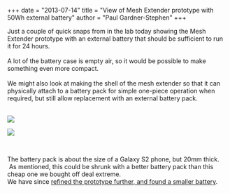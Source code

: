 +++
date = "2013-07-14"
title = "View of Mesh Extender prototype with 50Wh external battery"
author = "Paul Gardner-Stephen"
+++

<div class="post-body entry-content" id="post-body-6475668518225731413" itemprop="description articleBody">
Just a couple of quick snaps from in the lab today showing the Mesh Extender prototype with an external battery that should be sufficient to run it for 24 hours.<br/>
<br/>
A lot of the battery case is empty air, so it would be possible to make something even more compact.<br/>
<br/>
We might also look at making the shell of the mesh extender so that it can physically attach to a battery pack for simple one-piece operation when required, but still allow replacement with an external battery pack.<br/>
<br/>

<a href="http://4.bp.blogspot.com/-4hvaDQopXTI/UeNxGulBpFI/AAAAAAAABN4/sJklelFTf9w/s1600/MeshExtender-Prototype-With-50Wh-End.jpg"><img src="http://4.bp.blogspot.com/-4hvaDQopXTI/UeNxGulBpFI/AAAAAAAABN4/sJklelFTf9w/s320/MeshExtender-Prototype-With-50Wh-End.jpg"/></a>
<br/>

<a href="http://3.bp.blogspot.com/-jO5VfIjjChY/UeNxHKAGgMI/AAAAAAAABOA/YJE-7piSTDc/s1600/MeshExtender-Prototype-With-50Wh-Top.jpg"><img src="http://3.bp.blogspot.com/-jO5VfIjjChY/UeNxHKAGgMI/AAAAAAAABOA/YJE-7piSTDc/s320/MeshExtender-Prototype-With-50Wh-Top.jpg"/></a>

<br/>

The battery pack is about the size of a Galaxy S2 phone, but 20mm thick.  As mentioned, this could be shrunk with a better battery pack than this cheap one we bought off deal extreme.
<br/>
We have since <a href="http://servalpaul.blogspot.co.uk/2013/08/latest-iteration-of-mesh-extender.html">refined the prototype further, and found a smaller battery</a>.
<div></div>
</div>
